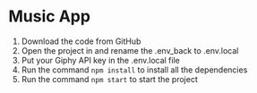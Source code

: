 # Music App
1. Download the code from GitHub
2. Open the project in and rename the .env_back to .env.local
3. Put your Giphy API key in the .env.local file
4. Run the command `npm install` to install all the dependencies
5. Run the command `npm start` to start the project
